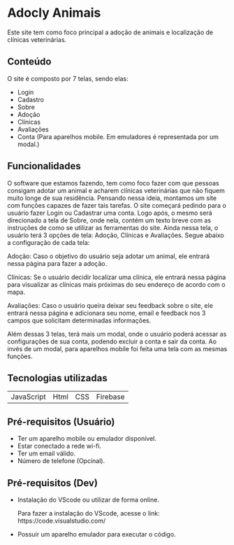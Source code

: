 ﻿# Adocly Animais

<p>Este site tem como foco principal a adoção de animais e localização de clínicas veterinárias.</p>

<h2>Conteúdo</h2>

<p>O site é composto por 7 telas, sendo elas:</p>

<ul>
  <li>Login</li>
  <li>Cadastro</li>
  <li>Sobre</li>
  <li>Adoção</li>
  <li>Clínicas</li>
  <li>Avaliações</li>
  <li>Conta (Para aparelhos mobile. Em emuladores é representada por um modal.)</li>
</ul>

<h2>Funcionalidades</h2>

<p>O software que estamos fazendo, tem como foco fazer com que pessoas consigam adotar um animal e acharem clínicas veterinárias que não fiquem muito longe de sua residência. Pensando nessa ideia, montamos um site com funções capazes de fazer tais tarefas. O site começará pedindo para o usuário fazer Login ou Cadastrar uma conta. Logo após, o mesmo será direcionado a tela de Sobre, onde nela, contém um texto breve com as instruções de como se utilizar as ferramentas do site. Ainda nessa tela, o usuário terá 3 opções de tela: Adoção, Clínicas e Avaliações. Segue abaixo a configuração de cada tela:<br> 

Adoção: Caso o objetivo do usuário seja adotar um animal, ele entrará nessa página para fazer a adoção.<br> 

Clínicas: Se o usuário decidir localizar uma clínica, ele entrará nessa página para visualizar as clínicas mais próximas do seu endereço de acordo com o mapa.<br>  

Avaliações: Caso o usuário queira deixar seu feedback sobre o site, ele entrará nessa página e adicionara seu nome, email e feedback nos 3 campos que solicitam determinadas informações.<br> 

Além dessas 3 telas, terá mais um modal, onde o usuário poderá acessar as configurações de sua conta, podendo excluir a conta e sair da conta. Ao invés de um modal, para aparelhos mobile foi feita uma tela com as mesmas funções. </p>



<h2>Tecnologias utilizadas</h2>
<table>
  <tr>
    <td>JavaScript</td>
    <td>Html</td>
    <td>CSS</td>
    <td>Firebase</td>
  </tr>
</table>

<h2>Pré-requisitos (Usuário)</h2>

<ul>
  <li>Ter um aparelho mobile ou emulador disponível.</li>
  <li>Estar conectado a rede wi-fi.</li>
  <li>Ter um email válido.</li>
  <li>Número de telefone (Opcinal).</li>
</ul>


<h2>Pré-requisitos (Dev)</h2>

<ul>
  <li>Instalação do VScode ou utilizar de forma online.</li>
  <p>Para fazer a instalação do VScode, acesse o link: https://code.visualstudio.com/</p>
  <li>Possuir um aparelho emulador para executar o código.</li>
</ul>








